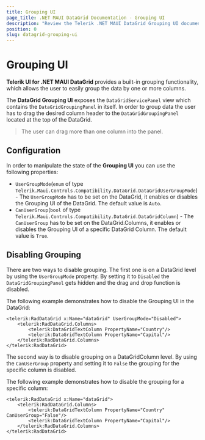 ```yaml
---
title: Grouping UI
page_title: .NET MAUI DataGrid Documentation - Grouping UI
description: "Review the Telerik .NET MAUI DataGrid Grouping UI documentation article to learn more about the built in Grouping UI functions you can use."
position: 0
slug: datagrid-grouping-ui
---
```


# Grouping UI

**Telerik UI for .NET MAUI DataGrid** provides a built-in grouping functionality, which allows the user to easily group the data by one or more columns.

The **DataGrid Grouping UI** exposes the `DataGridServicePanel` view which contains the `DataGridGroupingPanel` in itself. In order to group data the user has to drag the desired column header to the `DataGridGroupingPanel` located at the top of the DataGrid.

> The user can drag more than one column into the panel.

## Configuration

In order to manipulate the state of the **Grouping UI** you can use the following properties:

* `UserGroupMode`(`enum` of type `Telerik.Maui.Controls.Compatibility.DataGrid.DataGridUserGroupMode`) - The `UserGroupMode` has to be set on the DataGrid, it enables or disables the Grouping UI of the DataGrid. The default value is `Auto`.
* `CanUserGroup`(`bool` of type `Telerik.Maui.Controls.Compatibility.DataGrid.DataGridColumn`) - The `CanUserGroup` has to be set on the DataGrid.Columns, it enables or disables the Grouping UI of a specific DataGrid Column. The default value is `True`.

## Disabling Grouping

There are two ways to disable grouping. The first one is on a DataGrid level by using the `UserGroupMode` property. By setting it to `Disabled` the `DataGridGroupingPanel` gets hidden and the drag and drop function is disabled.

The following example demonstrates how to disable the Grouping UI in the DataGrid:

```XAML
<telerik:RadDataGrid x:Name="dataGrid" UserGroupMode="Disabled">
    <telerik:RadDataGrid.Columns>
        <telerik:DataGridTextColumn PropertyName="Country"/>
        <telerik:DataGridTextColumn PropertyName="Capital"/>
    </telerik:RadDataGrid.Columns>
</telerik:RadDataGrid>
```

The second way is to disable grouping on a DataGridColumn level. By using the `CanUserGroup` property and setting it to `False` the grouping for the specific column is disabled.

The following example demonstrates how to disable the grouping for a specific column:

```XAML
<telerik:RadDataGrid x:Name="dataGrid">
    <telerik:RadDataGrid.Columns>
        <telerik:DataGridTextColumn PropertyName="Country" CanUserGroup="False"/>
        <telerik:DataGridTextColumn PropertyName="Capital"/>
    </telerik:RadDataGrid.Columns>
</telerik:RadDataGrid>
```